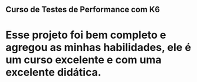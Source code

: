 ## Curso de Testes de Performance com K6

# Esse projeto foi bem completo e agregou as minhas habilidades, ele é um curso excelente e com uma excelente didática.
